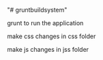 "# gruntbuildsystem" 

grunt to run the application

make css changes in css folder

make js changes in jss folder


